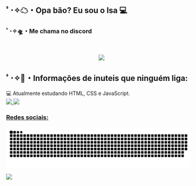  
<h2>ﾟ･✧☁・Opa bão? Eu sou o Isa 💻 </h2>

<h3>ﾟ･✧🛸・Me chama no discord</h3>
 ​<p align="center" > 
 ​    <img src="https://discord.c99.nl/widget/theme-4/713499323672821900.png" /> 

</p>

<h2>ﾟ･✧🌌・Informações de inuteis que ninguém liga: </h2>
💻 Atualmente estudando HTML, CSS e JavaScript.
<div>
  <a href="https://github.com/Samasz">
  <img height="180em" src="https://github-readme-stats.vercel.app/api?username=Samasz&show_icons=true&theme=dracula&include_all_commits=true&count_private=true"/>
  <img height="180em" align "right" src="https://github-readme-stats.vercel.app/api/top-langs/?username=VictoriaEmilly&layout=compact&langs_count=7&theme=dracula"/>
    
   ### Redes sociais:
   
<div> 
 
<picture>
  <source media="(prefers-color-scheme: dark)" srcset="https://raw.githubusercontent.com/platane/platane/output/github-contribution-grid-snake-dark.svg">
  <source media="(prefers-color-scheme: light)" srcset="https://raw.githubusercontent.com/platane/platane/output/github-contribution-grid-snake.svg">
  <img alt="github contribution grid snake animation" src="https://raw.githubusercontent.com/platane/platane/output/github-contribution-grid-snake.svg">
</picture>

  <a href="https://www.instagram.com/isabella_goessz/" target="_blank"><img src="https://img.shields.io/badge/-Instagram-%23E4405F?style=for-the-badge&logo=instagram&logoColor=white" target="_blank"></a>

</div>
  
